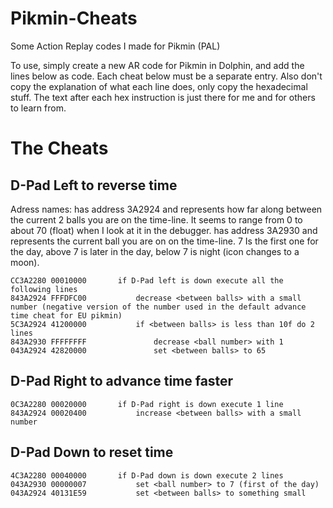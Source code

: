 # Pikmin-Cheats

Some Action Replay codes I made for Pikmin (PAL)

To use, simply create a new AR code for Pikmin in Dolphin, and add the lines below as code.
Each cheat below must be a separate entry.
Also don't copy the explanation of what each line does, only copy the hexadecimal stuff.
The text after each hex instruction is just there for me and for others to learn from.

# The Cheats

## D-Pad Left to reverse time

Adress names:
    <between balls> has address 3A2924 and represents how far along between the current 2 balls you are on the time-line. It seems to range from 0 to about 70 (float) when I look at it in the debugger.
    <ball number> has address 3A2930 and represents the current ball you are on on the time-line. 7 Is the first one for the day, above 7 is later in the day, below 7 is night (icon changes to a moon).

```
CC3A2280 00010000       if D-Pad left is down execute all the following lines
843A2924 FFFDFC00           decrease <between balls> with a small number (negative version of the number used in the default advance time cheat for EU pikmin)
5C3A2924 41200000           if <between balls> is less than 10f do 2 lines
843A2930 FFFFFFFF               decrease <ball number> with 1
043A2924 42820000               set <between balls> to 65
```

## D-Pad Right to advance time faster

```
0C3A2280 00020000       if D-Pad right is down execute 1 line
843A2924 00020400           increase <between balls> with a small number
```

## D-Pad Down to reset time

```
4C3A2280 00040000       if D-Pad down is down execute 2 lines
043A2930 00000007           set <ball number> to 7 (first of the day)
043A2924 40131E59           set <between balls> to something small
```
